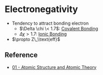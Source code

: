 # Electronegativity

* Tendency to attract bonding electron
  * $\Delta \chi \< 1.7$: [Covalent Bonding](../../Molecular%20Theory/Chemical%20Bonding/Covalent%20Bonding/Covalent%20Bonding.md)
  * $\Delta \chi > 1.7$: [Ionic Bonding](../../Molecular%20Theory/Chemical%20Bonding/Ionic%20Bonding.md)
* $\propto Z\_\\text{eff}$

## Reference

* [01 - Atomic Structure and Atomic Theory](../../../../00%20-%20Summary/SCCH105%20-%20General%20Chemistry/01%20-%20Atomic%20Structure%20and%20Atomic%20Theory.md)

